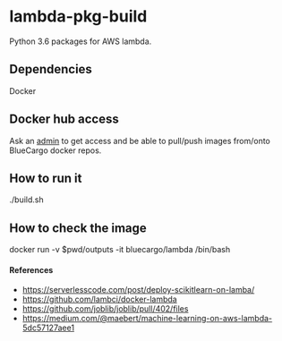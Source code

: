 # lambda-pkg-build
Python 3.6 packages for AWS lambda.

## Dependencies
Docker

## Docker hub access
Ask an [admin](mailto:admin@bluecargo.io) to get access and be able to pull/push images from/onto BlueCargo docker repos.


## How to run it
./build.sh


## How to check the image
docker run -v $pwd/outputs -it bluecargo/lambda /bin/bash

#### References ####
* https://serverlesscode.com/post/deploy-scikitlearn-on-lamba/
* https://github.com/lambci/docker-lambda
* https://github.com/joblib/joblib/pull/402/files
* https://medium.com/@maebert/machine-learning-on-aws-lambda-5dc57127aee1
